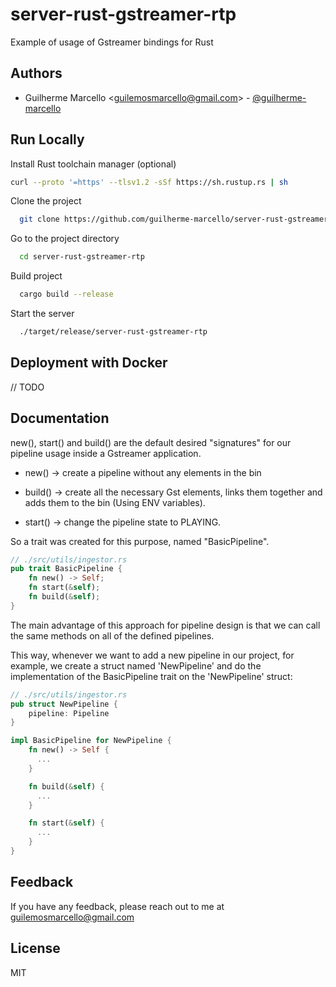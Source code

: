 # server-rust-gstreamer-rtp

Example of usage of Gstreamer bindings for Rust



## Authors

- Guilherme Marcello \<guilemosmarcello@gmail.com\> - [@guilherme-marcello](https://github.com/guilherme-marcello)


## Run Locally
Install Rust toolchain manager (optional)
```bash
curl --proto '=https' --tlsv1.2 -sSf https://sh.rustup.rs | sh
```

Clone the project

```bash
  git clone https://github.com/guilherme-marcello/server-rust-gstreamer-rtp
```

Go to the project directory

```bash
  cd server-rust-gstreamer-rtp
```

Build project

```bash
  cargo build --release
```

Start the server

```bash
  ./target/release/server-rust-gstreamer-rtp
```


## Deployment with Docker

// TODO





## Documentation

new(), start() and build() are the default desired "signatures" for our pipeline usage inside a Gstreamer application.

* new() →  create a pipeline without any elements in the bin

* build() → create all the necessary Gst elements, links them together and adds them to the bin (Using ENV variables).

* start() → change the pipeline state to PLAYING.

So a trait was created for this purpose, named "BasicPipeline".
``` rust
// ./src/utils/ingestor.rs
pub trait BasicPipeline {
    fn new() -> Self;
    fn start(&self);
    fn build(&self);
}
```
The main advantage of this approach for pipeline design is that we can call the same methods on all of the defined pipelines. 

This way, whenever we want to add a new pipeline in our project, for example, we create a struct named 'NewPipeline' and do the implementation of the BasicPipeline trait on the 'NewPipeline' struct:
``` rust
// ./src/utils/ingestor.rs
pub struct NewPipeline {
    pipeline: Pipeline
}

impl BasicPipeline for NewPipeline {
    fn new() -> Self {
      ...
    }

    fn build(&self) {
      ...
    }

    fn start(&self) {
      ...
    }
}
```





## Feedback

If you have any feedback, please reach out to me at guilemosmarcello@gmail.com
## License

MIT
